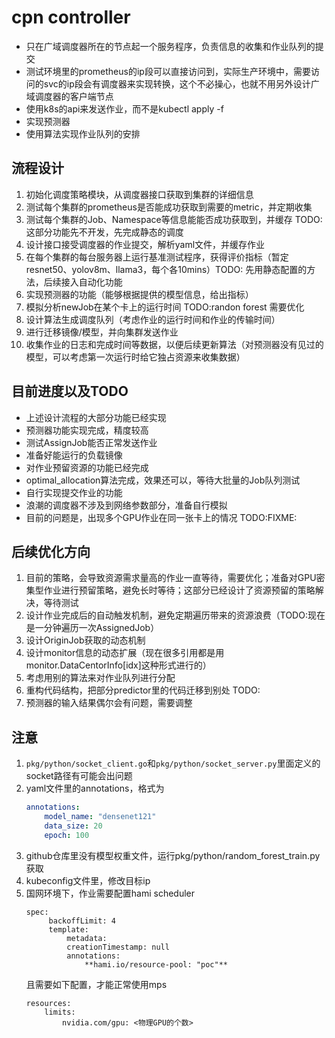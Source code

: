 # cpn controller
- 只在广域调度器所在的节点起一个服务程序，负责信息的收集和作业队列的提交
- 测试环境里的prometheus的ip段可以直接访问到，实际生产环境中，需要访问的svc的ip段会有调度器来实现转换，这个不必操心，也就不用另外设计广域调度器的客户端节点
- 使用k8s的api来发送作业，而不是kubectl apply -f
- 实现预测器
- 使用算法实现作业队列的安排

## 流程设计
1. 初始化调度策略模块，从调度器接口获取到集群的详细信息
2. 测试每个集群的prometheus是否能成功获取到需要的metric，并定期收集
3. 测试每个集群的Job、Namespace等信息能能否成功获取到，并缓存 TODO: 这部分功能先不开发，先完成静态的调度
4. 设计接口接受调度器的作业提交，解析yaml文件，并缓存作业
5. 在每个集群的每台服务器上运行基准测试程序，获得评价指标（暂定resnet50、yolov8m、llama3，每个各10mins）TODO: 先用静态配置的方法，后续接入自动化功能
6. 实现预测器的功能（能够根据提供的模型信息，给出指标）
7. 模拟分析newJob在某个卡上的运行时间 TODO:randon forest 需要优化
8. 设计算法生成调度队列（考虑作业的运行时间和作业的传输时间）
9. 进行迁移镜像/模型，并向集群发送作业
10. 收集作业的日志和完成时间等数据，以便后续更新算法（对预测器没有见过的模型，可以考虑第一次运行时给它独占资源来收集数据）

## 目前进度以及TODO
- 上述设计流程的大部分功能已经实现
- 预测器功能实现完成，精度较高
- 测试AssignJob能否正常发送作业
- 准备好能运行的负载镜像
- 对作业预留资源的功能已经完成
- optimal_allocation算法完成，效果还可以，等待大批量的Job队列测试
- 自行实现提交作业的功能
- 浪潮的调度器不涉及到网络参数部分，准备自行模拟
- 目前的问题是，出现多个GPU作业在同一张卡上的情况 TODO:FIXME:

## 后续优化方向
1. 目前的策略，会导致资源需求量高的作业一直等待，需要优化；准备对GPU密集型作业进行预留策略，避免长时等待；这部分已经设计了资源预留的策略解决，等待测试
2. 设计作业完成后的自动触发机制，避免定期遍历带来的资源浪费（TODO:现在是一分钟遍历一次AssignedJob）
3. 设计OriginJob获取的动态机制
4. 设计monitor信息的动态扩展（现在很多引用都是用monitor.DataCentorInfo[idx]这种形式进行的）
5. 考虑用别的算法来对作业队列进行分配
6. 重构代码结构，把部分predictor里的代码迁移到别处 TODO:
7. 预测器的输入结果偶尔会有问题，需要调整

## 注意
1. `pkg/python/socket_client.go`和`pkg/python/socket_server.py`里面定义的socket路径有可能会出问题
2. yaml文件里的annotations，格式为
    ```yaml
    annotations: 
        model_name: "densenet121"
        data_size: 20
        epoch: 100
    ```
3. github仓库里没有模型权重文件，运行pkg/python/random_forest_train.py获取
4. kubeconfig文件里，修改目标ip
5. 国网环境下，作业需要配置hami scheduler
   ```
   spec:
        backoffLimit: 4
        template:
            metadata:
            creationTimestamp: null
            annotations:
                **hami.io/resource-pool: "poc"**
    ```
    且需要如下配置，才能正常使用mps
    ```
    resources:
        limits:
            nvidia.com/gpu: <物理GPU的个数>
    ```
